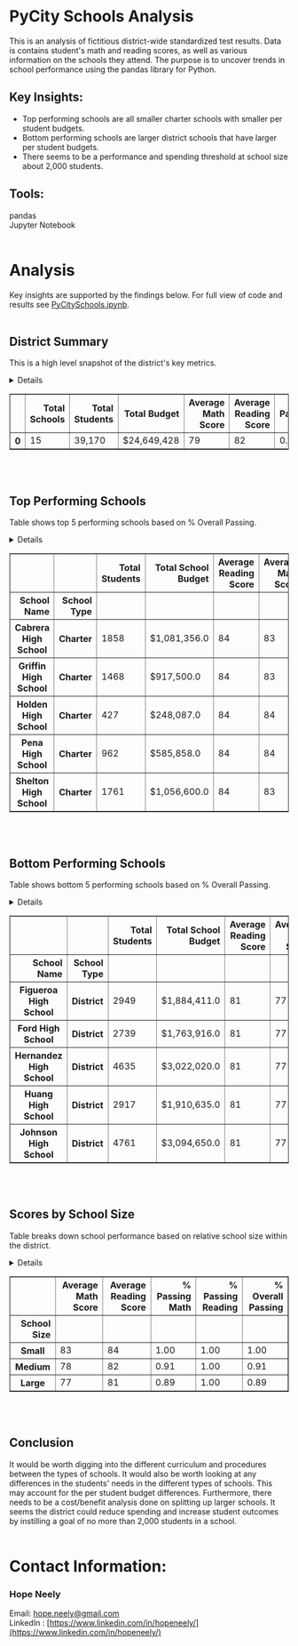 # PyCity Schools Analysis 

This is an analysis of fictitious district-wide standardized test results. Data is contains student's math and reading scores, as well as various information on the schools they attend. The purpose is to uncover trends in school performance using the pandas library for Python.

## Key Insights: 
* Top performing schools are all smaller charter schools with smaller per student budgets. 
* Bottom performing schools are larger district schools that have larger per student budgets. 
* There seems to be a performance and spending threshold at school size about 2,000 students.  

## Tools:
pandas<br>
Jupyter Notebook
<br>
<br>
# Analysis
Key insights are supported by the findings below. For full view of code and results see [PyCitySchools.ipynb](PyCitySchools.ipynb).
<br>
<br>  
## District Summary
This is a high level snapshot of the district's key metrics.
<div>
<details>
<style scoped>
    .dataframe tbody tr th:only-of-type {
        vertical-align: middle;
    }

    .dataframe tbody tr th {
        vertical-align: top;
    }

    .dataframe thead th {
        text-align: right;
    }
</style>
</details>
<table border="1" class="dataframe">
  <thead>
    <tr style="text-align: right;">
      <th></th>
      <th>Total Schools</th>
      <th>Total Students</th>
      <th>Total Budget</th>
      <th>Average Math Score</th>
      <th>Average Reading Score</th>
      <th>% Passing Math</th>
      <th>% Passing Reading</th>
      <th>% Overall Passing</th>
    </tr>
  </thead>
  <tbody>
    <tr>
      <th>0</th>
      <td>15</td>
      <td>39,170</td>
      <td>$24,649,428</td>
      <td>79</td>
      <td>82</td>
      <td>0.92</td>
      <td>1.00</td>
      <td>0.92</td>
    </tr>
  </tbody>
</table>
</div>
<br>
<br>

## Top Performing Schools
Table shows top 5 performing schools based on % Overall Passing.



<div>
<details>
<style scoped>
    .dataframe tbody tr th:only-of-type {
        vertical-align: middle;
    }

    .dataframe tbody tr th {
        vertical-align: top;
    }

    .dataframe thead th {
        text-align: right;
    }
</style>
</details>
<table border="1" class="dataframe">
  <thead>
    <tr style="text-align: right;">
      <th></th>
      <th></th>
      <th>Total Students</th>
      <th>Total School Budget</th>
      <th>Average Reading Score</th>
      <th>Average Math Score</th>
      <th>Per Student Budget</th>
      <th>% Passing Math</th>
      <th>% Passing Reading</th>
      <th>% Overall Passing</th>
    </tr>
    <tr>
      <th>School Name</th>
      <th>School Type</th>
      <th></th>
      <th></th>
      <th></th>
      <th></th>
      <th></th>
      <th></th>
      <th></th>
      <th></th>
    </tr>
  </thead>
  <tbody>
    <tr>
      <th>Cabrera High School</th>
      <th>Charter</th>
      <td>1858</td>
      <td>$1,081,356.0</td>
      <td>84</td>
      <td>83</td>
      <td>$582.0</td>
      <td>1.00</td>
      <td>1.00</td>
      <td>1.00</td>
    </tr>
    <tr>
      <th>Griffin High School</th>
      <th>Charter</th>
      <td>1468</td>
      <td>$917,500.0</td>
      <td>84</td>
      <td>83</td>
      <td>$625.0</td>
      <td>1.00</td>
      <td>1.00</td>
      <td>1.00</td>
    </tr>
    <tr>
      <th>Holden High School</th>
      <th>Charter</th>
      <td>427</td>
      <td>$248,087.0</td>
      <td>84</td>
      <td>84</td>
      <td>$581.0</td>
      <td>1.00</td>
      <td>1.00</td>
      <td>1.00</td>
    </tr>
    <tr>
      <th>Pena High School</th>
      <th>Charter</th>
      <td>962</td>
      <td>$585,858.0</td>
      <td>84</td>
      <td>84</td>
      <td>$609.0</td>
      <td>1.00</td>
      <td>1.00</td>
      <td>1.00</td>
    </tr>
    <tr>
      <th>Shelton High School</th>
      <th>Charter</th>
      <td>1761</td>
      <td>$1,056,600.0</td>
      <td>84</td>
      <td>83</td>
      <td>$600.0</td>
      <td>1.00</td>
      <td>1.00</td>
      <td>1.00</td>
    </tr>
  </tbody>
</table>
</div>
<br>
<br>

## Bottom Performing Schools
Table shows bottom 5 performing schools based on % Overall Passing.

<div>
<details>
<style scoped>
    .dataframe tbody tr th:only-of-type {
        vertical-align: middle;
    }

    .dataframe tbody tr th {
        vertical-align: top;
    }

    .dataframe thead th {
        text-align: right;
    }
</style>
</details>
<table border="1" class="dataframe">
  <thead>
    <tr style="text-align: right;">
      <th></th>
      <th></th>
      <th>Total Students</th>
      <th>Total School Budget</th>
      <th>Average Reading Score</th>
      <th>Average Math Score</th>
      <th>Per Student Budget</th>
      <th>% Passing Math</th>
      <th>% Passing Reading</th>
      <th>% Overall Passing</th>
    </tr>
    <tr>
      <th>School Name</th>
      <th>School Type</th>
      <th></th>
      <th></th>
      <th></th>
      <th></th>
      <th></th>
      <th></th>
      <th></th>
      <th></th>
    </tr>
  </thead>
  <tbody>
    <tr>
      <th>Figueroa High School</th>
      <th>District</th>
      <td>2949</td>
      <td>$1,884,411.0</td>
      <td>81</td>
      <td>77</td>
      <td>$639.0</td>
      <td>0.88</td>
      <td>1.00</td>
      <td>0.88</td>
    </tr>
    <tr>
      <th>Ford High School</th>
      <th>District</th>
      <td>2739</td>
      <td>$1,763,916.0</td>
      <td>81</td>
      <td>77</td>
      <td>$644.0</td>
      <td>0.89</td>
      <td>1.00</td>
      <td>0.89</td>
    </tr>
    <tr>
      <th>Hernandez High School</th>
      <th>District</th>
      <td>4635</td>
      <td>$3,022,020.0</td>
      <td>81</td>
      <td>77</td>
      <td>$652.0</td>
      <td>0.89</td>
      <td>1.00</td>
      <td>0.89</td>
    </tr>
    <tr>
      <th>Huang High School</th>
      <th>District</th>
      <td>2917</td>
      <td>$1,910,635.0</td>
      <td>81</td>
      <td>77</td>
      <td>$655.0</td>
      <td>0.89</td>
      <td>1.00</td>
      <td>0.89</td>
    </tr>
    <tr>
      <th>Johnson High School</th>
      <th>District</th>
      <td>4761</td>
      <td>$3,094,650.0</td>
      <td>81</td>
      <td>77</td>
      <td>$650.0</td>
      <td>0.89</td>
      <td>1.00</td>
      <td>0.89</td>
    </tr>
  </tbody>
</table>
</div>
<br>
<br>

## Scores by School Size
Table breaks down school performance based on relative school size within the district. 

<div>
<details>
<style scoped>
    .dataframe tbody tr th:only-of-type {
        vertical-align: middle;
    }

    .dataframe tbody tr th {
        vertical-align: top;
    }

    .dataframe thead th {
        text-align: right;
    }
</style>
    </details>
<table border="1" class="dataframe">
  <thead>
    <tr style="text-align: right;">
      <th></th>
      <th>Average Math Score</th>
      <th>Average Reading Score</th>
      <th>% Passing Math</th>
      <th>% Passing Reading</th>
      <th>% Overall Passing</th>
    </tr>
    <tr>
      <th>School Size</th>
      <th></th>
      <th></th>
      <th></th>
      <th></th>
      <th></th>
    </tr>
  </thead>
  <tbody>
    <tr>
      <th>Small</th>
      <td>83</td>
      <td>84</td>
      <td>1.00</td>
      <td>1.00</td>
      <td>1.00</td>
    </tr>
    <tr>
      <th>Medium</th>
      <td>78</td>
      <td>82</td>
      <td>0.91</td>
      <td>1.00</td>
      <td>0.91</td>
    </tr>
    <tr>
      <th>Large</th>
      <td>77</td>
      <td>81</td>
      <td>0.89</td>
      <td>1.00</td>
      <td>0.89</td>
    </tr>
  </tbody>
</table>
</div>
<br>
<br>

## Conclusion 
It would be worth digging into the different curriculum and procedures between the types of schools. It would also be worth looking at any differences in the students' needs in the different types of schools. This may account for the per student budget differences. Furthermore, there needs to be a cost/benefit analysis done on splitting up larger schools. It seems the district could reduce spending and increase student outcomes by instilling a goal of no more than 2,000 students in a school.  
<br>

# Contact Information: 
### Hope Neely
Email: [hope.neely@gmail.com](hope.neely@gmail.com)<br>
LinkedIn : [https://www.linkedin.com/in/hopeneely/](https://www.linkedin.com/in/hopeneely/)
